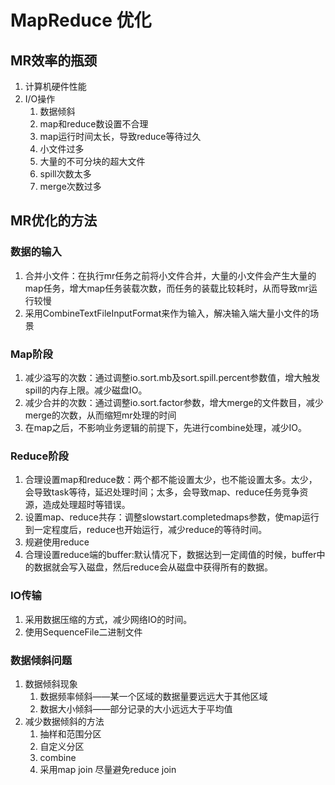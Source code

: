 # MapReduce 优化

## MR效率的瓶颈

1. 计算机硬件性能
2. I/O操作
   1. 数据倾斜
   2. map和reduce数设置不合理
   3. map运行时间太长，导致reduce等待过久
   4. 小文件过多
   5. 大量的不可分块的超大文件
   6. spill次数太多
   7. merge次数过多

## MR优化的方法

### 数据的输入

1. 合并小文件：在执行mr任务之前将小文件合并，大量的小文件会产生大量的map任务，增大map任务装载次数，而任务的装载比较耗时，从而导致mr运行较慢
2. 采用CombineTextFileInputFormat来作为输入，解决输入端大量小文件的场景

### Map阶段

1. 减少溢写的次数：通过调整io.sort.mb及sort.spill.percent参数值，增大触发spill的内存上限。减少磁盘IO。
2. 减少合并的次数：通过调整io.sort.factor参数，增大merge的文件数目，减少merge的次数，从而缩短mr处理的时间
3. 在map之后，不影响业务逻辑的前提下，先进行combine处理，减少IO。

### Reduce阶段

1. 合理设置map和reduce数：两个都不能设置太少，也不能设置太多。太少，会导致task等待，延迟处理时间；太多，会导致map、reduce任务竞争资源，造成处理超时等错误。
2. 设置map、reduce共存：调整slowstart.completedmaps参数，使map运行到一定程度后，reduce也开始运行，减少reduce的等待时间。
3. 规避使用reduce
4. 合理设置reduce端的buffer:默认情况下，数据达到一定阈值的时候，buffer中的数据就会写入磁盘，然后reduce会从磁盘中获得所有的数据。

### IO传输

1. 采用数据压缩的方式，减少网络IO的时间。
2. 使用SequenceFile二进制文件

### 数据倾斜问题

1. 数据倾斜现象
   1. 数据频率倾斜——某一个区域的数据量要远远大于其他区域
   2. 数据大小倾斜——部分记录的大小远远大于平均值
2. 减少数据倾斜的方法
   1. 抽样和范围分区
   2. 自定义分区
   3. combine
   4. 采用map join 尽量避免reduce join



